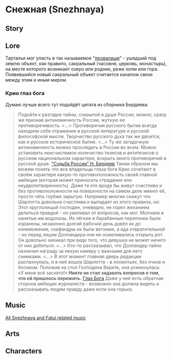 # Снежная (Snezhnaya)
## Story
## Lore
Тарталья мог упасть в так называемое "[провалище](https://ru.wikipedia.org/wiki/%D0%9F%D1%80%D0%BE%D0%B2%D0%B0%D0%BB%D0%B8%D1%89%D0%B5)" - ушедший под землю объект, как правило, сакральный (часовня, церковь, монастырь), на месте которого возникает озеро или родник, реже холм или гора. Появившийся новый сакральный объект считается каналом связи между этим и иным миром.

### Крио глаз бога
Думаю лучше всего тут подойдёт цитата из сборника Бердяева:
> Подойти к разгадке тайны, сокрытой в душе России, можно, сразу же признав антиномичность России, жуткую ее противоречивость. <...> Противоречия русского бытия всегда находили себе отражение в русской литературе и русской философской мысли. Творчество русского духа так же двоится, как и русское историческое бытие. <...> Ту же загадочную антиномичность можно проследить в России во всем. Можно установить неисчислимое количество тезисов и антитезисов о русском национальном характере, вскрыть много противоречий в русской душе. 
["Судьба России" Н. Бердяев](https://predanie.ru/book/69716-sudba-rossii/)
Таким образом мы можем понять что все владельцы глаза бога Крио сочетают в своём характере какую-то противоположность своей главной амбиции (которая может приносить страдание или неудволетворенность).
Даже те кто вроде бы живут счастливо и без противоположности на поверхности на самом деле имеют её, просто чёть глубже зарытую.
Например многие скажут что Шарлотта довольна счастлива и выпадает из этого правила, но:
> Этот круглолицый господин, очевидно, не горел желанием делиться правдой - он увиливал от вопросов, как мог. Молчали и нанятые им водолазы. Их лёгкие и барабанные перепонки были изранены, незаконно долгий рабочий день довёл их до изнеможения, скафандры их были ветхими, а еда отвратительной - но перед лицом Долландера они не осмеливались открыть рот. Он довольно хихикал при виде того, что девушка не может ничего от них добиться. <...> Кто-то рассказывал, что Долландер тайно назначил награду за некую камеру с важными для него снимками. <...> В этот момент главная дверь редакции распахнулась, и в неё вошла Шарлотта - в лохмотьях, без очков и босиком. Положив на стол Господина Верите, она усмехнулась: «У меня всё заснято!» **Никто не стал задавать вопросов о том, что ей пришлось пережить.**
[Глаз Бога](https://genshin-impact.fandom.com/ru/wiki/%D0%A8%D0%B0%D1%80%D0%BB%D0%BE%D1%82%D1%82%D0%B0/%D0%98%D1%81%D1%82%D0%BE%D1%80%D0%B8%D0%B8#%D0%93%D0%BB%D0%B0%D0%B7_%D0%91%D0%BE%D0%B3%D0%B0)
Даже у неё есть обратная сторона амбиции журналиста - возможно она должна видеть и рассказывать людям правду даже если она горька.

## Music
[All Snezhnaya and Fatui related music](https://youtube.com/playlist?list=PLaLQ5UkLeOYUS8OdVQOKUithoeW-4eWz1&si=OfiRKRNTt8P_PpKu)
## Arts
## Characters
